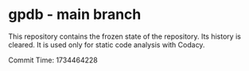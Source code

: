 # gpdb - main branch

This repository contains the frozen state of the repository.
Its history is cleared. It is used only for static code
analysis with Codacy.

Commit Time: 1734464228